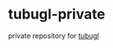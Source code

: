 # tubugl-private

private repository for [tubugl](https://github.com/kenjiSpecial/tubugl-helper/blob/master/src/shaders/normalHelper.shader.js)
